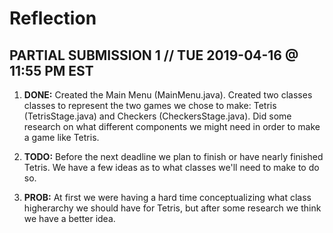 # Reflection


## PARTIAL SUBMISSION 1 // TUE 2019-04-16 @ 11:55 PM EST

1. **DONE:** Created the Main Menu (MainMenu.java). Created two classes
    classes to represent the two games we chose to make: Tetris (TetrisStage.java) and
    Checkers (CheckersStage.java). Did some research on what different components we
    might need in order to make a game like Tetris.
    

2. **TODO:** Before the next deadline we plan to finish or have nearly finished Tetris.
    We have a few ideas as to what classes we'll need to make to do so.

3. **PROB:** At first we were having a hard time conceptualizing what class
    higherarchy we should have for Tetris, but after some research we think we
    have a better idea.
